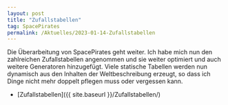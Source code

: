 ```yaml
---
layout: post
title: "Zufallstabellen"
tag: SpacePirates
permalink: /Aktuelles/2023-01-14-Zufallstabellen
---
```


Die Überarbeitung von SpacePirates geht weiter. Ich habe mich nun den zahlreichen Zufallstabellen angenommen und sie weiter optimiert und auch weitere Generatoren hinzugefügt. Viele statische Tabellen werden nun dynamisch aus den Inhalten der Weltbeschreibung erzeugt, so dass ich Dinge nicht mehr doppelt pflegen muss oder vergessen kann.

- [Zufallstabellen]({{ site.baseurl }}/Zufallstabellen/)
